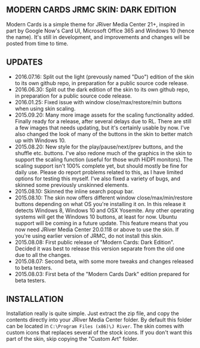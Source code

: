 ## MODERN CARDS JRMC SKIN: DARK EDITION
Modern Cards is a simple theme for JRiver Media Center 21+, inspired in part by Google Now's Card UI, Microsoft Office 365 and Windows 10 (hence the name). It's still in development, and improvements and changes will be posted from time to time. 

## UPDATES
* 2016.07.16: Split out the light (prevously named "Duo") edition of the skin to its own github repo, in preparation for a public source code release.
* 2016.06.30: Split out the dark edition of the skin to its own github repo, in preparation for a public source code release.
* 2016.01.25: Fixed issue with window close/max/restore/min buttons when using skin scaling.
* 2015.09.20: Many more image assets for the scaling functionality added. Finally ready for a release, after several delays due to RL. There are still a few images that needs updating, but it's certainly usable by now. I've also changed the look of many of the buttons in the skin to better match up with Windows 10.
* 2015.08.20: New style for the play/pause/next/prev buttons, and the shuffle etc. buttons. I've also redone much of the graphics in the skin to support the scaling function (useful for those wuth HiDPI monitors). The scaling support isn't 100% complete yet, but should mostly be fine for daily use. Please do report problems related to this, as I have limited options for testing this myself. I've also fixed a variety of bugs, and skinned some previously unskinned elements.
* 2015.08.10: Skinned the inline search popup bar.
* 2015.08.10: The skin now offers different window close/max/min/restore buttons depending on what OS you're installing it on. In this release it detects Windows 8, Windows 10 and OSX Yosemite. Any other operating systems will get the Windows 10 buttons, at least for now. Ubuntu support will be coming in a future update. This feature means that you now need JRiver Media Center 20.0.118 or above to use the skin. If you're using earlier version of JRMC, do not install this skin.
* 2015.08.08: First public release of "Modern Cards: Dark Edition". Decided it was best to release this version separate from the old one due to all the changes.
* 2015.08.07: Second beta, with some more tweaks and changes released to beta testers.
* 2015.08.03: First beta of the "Modern Cards Dark" edition prepared for beta testers.

## INSTALLATION

Installation really is quite simple. Just extract the zip file, and copy the contents directly into your JRiver Media Center folder. By default this folder can be located in `C:\Program Files (x86)\J River`. The skin comes with custom icons that replaces several of the stock icons. If you don't want this part of the skin, skip copying the "Custom Art" folder.
